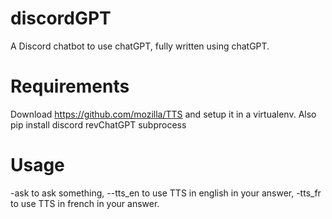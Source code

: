 # discordGPT
A Discord chatbot to use chatGPT, fully written using chatGPT.

# Requirements
Download https://github.com/mozilla/TTS and setup it in a virtualenv.
Also pip install discord revChatGPT subprocess

# Usage
-ask to ask something, --tts_en to use TTS in english in your answer, -tts_fr to use TTS in french in your answer.
